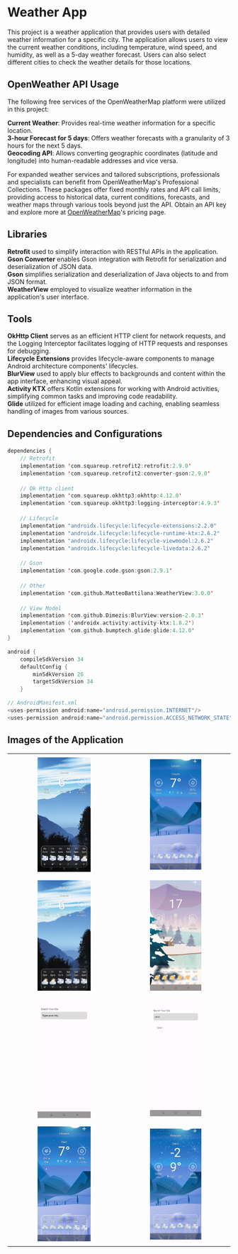 # Weather App

This project is a weather application that provides users with detailed weather information for a specific city. The application allows users to view the current weather conditions, including temperature, wind speed, and humidity, as well as a 5-day weather forecast. Users can also select different cities to check the weather details for those locations.

## OpenWeather API Usage

The following free services of the OpenWeatherMap platform were utilized in this project:

<b>Current Weather</b>: Provides real-time weather information for a specific location.<br/>
<b>3-hour Forecast for 5 days</b>: Offers weather forecasts with a granularity of 3 hours for the next 5 days.<br/>
<b>Geocoding API</b>: Allows converting geographic coordinates (latitude and longitude) into human-readable addresses and vice versa.

For expanded weather services and tailored subscriptions, professionals and specialists can benefit from OpenWeatherMap's Professional Collections. These packages offer fixed monthly rates and API call limits, providing access to historical data, current conditions, forecasts, and weather maps through various tools beyond just the API. Obtain an API key and explore more at <a href="https://openweathermap.org/price">OpenWeatherMap</a>'s pricing page.

## Libraries

<b>Retrofit</b>
used to simplify interaction with RESTful APIs in the application.<br/>
<b>Gson Converter</b>
enables Gson integration with Retrofit for serialization and deserialization of JSON data.<br/>
<b>Gson</b>
simplifies serialization and deserialization of Java objects to and from JSON format.<br/>
<b>WeatherView</b>
employed to visualize weather information in the application's user interface.

## Tools

<b>OkHttp Client</b>
serves as an efficient HTTP client for network requests, and the Logging Interceptor facilitates logging of HTTP requests and responses for debugging.<br/>
<b>Lifecycle Extensions</b>
provides lifecycle-aware components to manage Android architecture components' lifecycles.<br/>
<b>BlurView</b>
used to apply blur effects to backgrounds and content within the app interface, enhancing visual appeal.<br/>
<b>Activity KTX</b>
offers Kotlin extensions for working with Android activities, simplifying common tasks and improving code readability.<br/>
<b>Glide</b>
utilized for efficient image loading and caching, enabling seamless handling of images from various sources.

## Dependencies and Configurations

```kotlin
dependencies {
    // Retrofit
    implementation 'com.squareup.retrofit2:retrofit:2.9.0'
    implementation 'com.squareup.retrofit2:converter-gson:2.9.0'

    // Ok Http client
    implementation 'com.squareup.okhttp3:okhttp:4.12.0'
    implementation 'com.squareup.okhttp3:logging-interceptor:4.9.3'

    // Lifecycle
    implementation "androidx.lifecycle:lifecycle-extensions:2.2.0"
    implementation "androidx.lifecycle:lifecycle-runtime-ktx:2.6.2"
    implementation "androidx.lifecycle:lifecycle-viewmodel:2.6.2"
    implementation "androidx.lifecycle:lifecycle-livedata:2.6.2"

    // Gson
    implementation 'com.google.code.gson:gson:2.9.1'

    // Other
    implementation 'com.github.MatteoBattilana:WeatherView:3.0.0'

    // View Model
    implementation 'com.github.Dimezis:BlurView:version-2.0.3'
    implementation ('androidx.activity:activity-ktx:1.8.2')
    implementation 'com.github.bumptech.glide:glide:4.12.0'
}
```

```kotlin
android {
    compileSdkVersion 34
    defaultConfig {
        minSdkVersion 26
        targetSdkVersion 34
    }
```

```kotlin
// AndroidManifest.xml
<uses-permission android:name="android.permission.INTERNET"/>
<uses-permission android:name="android.permission.ACCESS_NETWORK_STATE" />
```

## Images of the Application

<table style="border-collapse: collapse; width: 100%;">
  <tr>
    <td align="center" style="padding: 8px; border: none;"><img src="https://github.com/reyhanturkkal/Weather-App/blob/master/assets/cloudyCity-1.jpg" alt="home page" width="50%" height="auto"></td>
    <td align="center" style="padding: 8px; border: none;"><img src="https://github.com/reyhanturkkal/Weather-App/blob/master/assets/cloudyCity-2.jpg" alt="chat page" width="50%" height="auto"></td>
  </tr>
    <tr>
    <td align="center" style="padding: 8px; border: none;"><img src="https://github.com/reyhanturkkal/Weather-App/blob/master/assets/cloudyCity.jpg" alt="home page" width="50%" height="auto"></td>
    <td align="center" style="padding: 8px; border: none;"><img src="https://github.com/reyhanturkkal/Weather-App/blob/master/assets/clearCity.jpg" alt="chat page" width="50%" height="auto"></td>
  </tr>
    <tr>
    <td align="center" style="padding: 8px; border: none;"><img src="https://github.com/reyhanturkkal/Weather-App/blob/master/assets/citySearch.jpg" alt="home page" width="50%" height="auto"></td>
    <td align="center" style="padding: 8px; border: none;"><img src="https://github.com/reyhanturkkal/Weather-App/blob/master/assets/searchingCity.jpg" alt="chat page" width="50%" height="auto"></td>
  </tr>
  <tr>
    <td align="center" style="padding: 8px; border: none;"><img src="https://github.com/reyhanturkkal/Weather-App/blob/master/assets/rainyCity.jpg" alt="home page" width="50%" height="auto"></td>
    <td align="center" style="padding: 8px; border: none;"><img src="https://github.com/reyhanturkkal/Weather-App/blob/master/assets/snowyCity.jpg" alt="chat page" width="50%" height="auto"></td>
  </tr>
</table>
